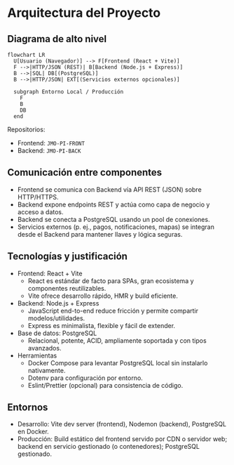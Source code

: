 # Arquitectura del Proyecto

## Diagrama de alto nivel

```mermaid
flowchart LR
  U[Usuario (Navegador)] --> F[Frontend (React + Vite)]
  F -->|HTTP/JSON (REST)| B[Backend (Node.js + Express)]
  B -->|SQL| DB[(PostgreSQL)]
  B -->|HTTP/JSON| EXT[(Servicios externos opcionales)]

  subgraph Entorno Local / Producción
    F
    B
    DB
  end
```

Repositorios:
- Frontend: `JMO-PI-FRONT`
- Backend: `JMO-PI-BACK`

## Comunicación entre componentes

- Frontend se comunica con Backend vía API REST (JSON) sobre HTTP/HTTPS.
- Backend expone endpoints REST y actúa como capa de negocio y acceso a datos.
- Backend se conecta a PostgreSQL usando un pool de conexiones.
- Servicios externos (p. ej., pagos, notificaciones, mapas) se integran desde el Backend para mantener llaves y lógica seguras.

## Tecnologías y justificación

- Frontend: React + Vite
  - React es estándar de facto para SPAs, gran ecosistema y componentes reutilizables.
  - Vite ofrece desarrollo rápido, HMR y build eficiente.
- Backend: Node.js + Express
  - JavaScript end-to-end reduce fricción y permite compartir modelos/utilidades.
  - Express es minimalista, flexible y fácil de extender.
- Base de datos: PostgreSQL
  - Relacional, potente, ACID, ampliamente soportada y con tipos avanzados.
- Herramientas
  - Docker Compose para levantar PostgreSQL local sin instalarlo nativamente.
  - Dotenv para configuración por entorno.
  - Eslint/Prettier (opcional) para consistencia de código.

## Entornos

- Desarrollo: Vite dev server (frontend), Nodemon (backend), PostgreSQL en Docker.
- Producción: Build estático del frontend servido por CDN o servidor web; backend en servicio gestionado (o contenedores); PostgreSQL gestionado.


